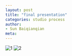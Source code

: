 ```yaml
---
layout: post
title: "final presentation"
categories: studio process
author:
- Sun Baiqianqian
meta:
---
```




![1](https://github.com/SunBaiqianqian/SunBaiqianqian-Portfolio/blob/master/assets/12..png?raw=true)
![2](https://github.com/SunBaiqianqian/SunBaiqianqian-Portfolio/blob/master/assets/12.2.png?raw=true)
